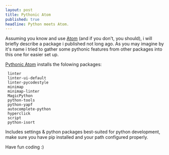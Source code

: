 ```yaml
---
layout: post
title: Pythonic Atom
published: true
headline: Python meets Atom.
---
```


Assuming you know and use [Atom](http://atom.io) (and if you don't, you should),  i will briefly describe a package i published not long ago.
 As you may imagine by it's name i tried to gather some pythonic features from other packages into this one for easier set up.

[Pythonic Atom](https://atom.io/packages/pythonic-atom) installs the folowing packages:

     linter
     linter-ui-default
     linter-pycodestyle
     minimap
     minimap-linter
     MagicPython
     python-tools
     python-yapf
     autocomplete-python
     hyperclick
     script
     python-isort

Includes settings & python packages best-suited for python development, make sure you have pip installed and your path configured properly.

Have fun coding :)
